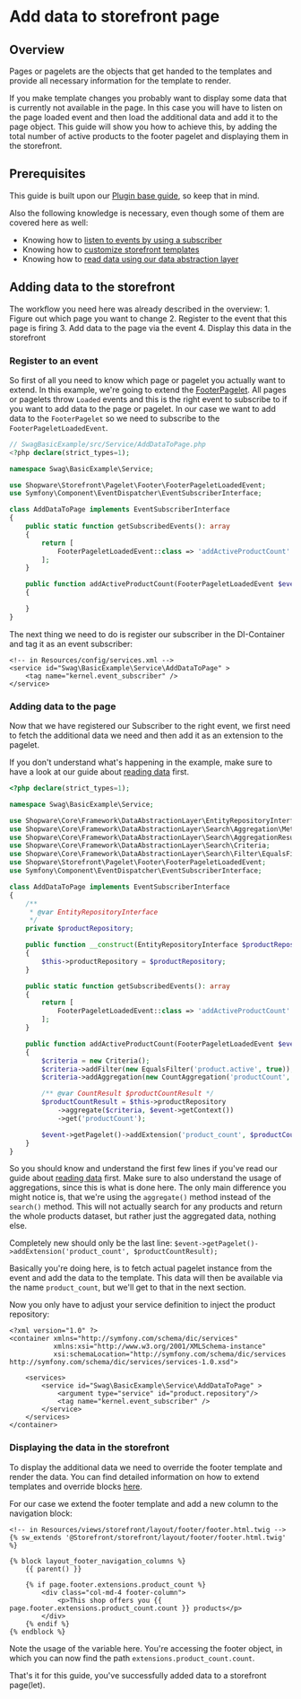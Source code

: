 # Add data to storefront page

## Overview

Pages or pagelets are the objects that get handed to the templates and provide all necessary information for the template to render.

If you make template changes you probably want to display some data that is currently not available in the page. In this case you will have to listen on the page loaded event and then load the additional data and add it to the page object. This guide will show you how to achieve this, by adding the total number of active products to the footer pagelet and displaying them in the storefront.

## Prerequisites

This guide is built upon our [Plugin base guide](../plugin-base-guide.md), so keep that in mind.

Also the following knowledge is necessary, even though some of them are covered here as well:

* Knowing how to [listen to events by using a subscriber](../plugin-fundamentals/listening-to-events.md)
* Knowing how to [customize storefront templates](customize-templates.md)
* Knowing how to [read data using our data abstraction layer](../framework/data-handling/reading-data.md)

## Adding data to the storefront

The workflow you need here was already described in the overview: 1. Figure out which page you want to change 2. Register to the event that this page is firing 3. Add data to the page via the event 4. Display this data in the storefront

### Register to an event

So first of all you need to know which page or pagelet you actually want to extend. In this example, we're going to extend the [FooterPagelet](https://github.com/shopware/platform/blob/master/src/Storefront/Pagelet/Footer/FooterPagelet.php). All pages or pagelets throw `Loaded` events and this is the right event to subscribe to if you want to add data to the page or pagelet. In our case we want to add data to the `FooterPagelet` so we need to subscribe to the `FooterPageletLoadedEvent`.

```php
// SwagBasicExample/src/Service/AddDataToPage.php
<?php declare(strict_types=1);

namespace Swag\BasicExample\Service;

use Shopware\Storefront\Pagelet\Footer\FooterPageletLoadedEvent;
use Symfony\Component\EventDispatcher\EventSubscriberInterface;

class AddDataToPage implements EventSubscriberInterface
{
    public static function getSubscribedEvents(): array
    {
        return [
            FooterPageletLoadedEvent::class => 'addActiveProductCount'
        ];
    }

    public function addActiveProductCount(FooterPageletLoadedEvent $event): void
    {

    }
}
```

The next thing we need to do is register our subscriber in the DI-Container and tag it as an event subscriber:

```markup
<!-- in Resources/config/services.xml -->
<service id="Swag\BasicExample\Service\AddDataToPage" >
    <tag name="kernel.event_subscriber" />
</service>
```

### Adding data to the page

Now that we have registered our Subscriber to the right event, we first need to fetch the additional data we need and then add it as an extension to the pagelet.

If you don't understand what's happening in the example, make sure to have a look at our guide about [reading data](../framework/data-handling/reading-data.md) first.

```php
<?php declare(strict_types=1);

namespace Swag\BasicExample\Service;

use Shopware\Core\Framework\DataAbstractionLayer\EntityRepositoryInterface;
use Shopware\Core\Framework\DataAbstractionLayer\Search\Aggregation\Metric\CountAggregation;
use Shopware\Core\Framework\DataAbstractionLayer\Search\AggregationResult\Metric\CountResult;
use Shopware\Core\Framework\DataAbstractionLayer\Search\Criteria;
use Shopware\Core\Framework\DataAbstractionLayer\Search\Filter\EqualsFilter;
use Shopware\Storefront\Pagelet\Footer\FooterPageletLoadedEvent;
use Symfony\Component\EventDispatcher\EventSubscriberInterface;

class AddDataToPage implements EventSubscriberInterface
{
    /**
     * @var EntityRepositoryInterface
     */
    private $productRepository;

    public function __construct(EntityRepositoryInterface $productRepository)
    {
        $this->productRepository = $productRepository;
    }

    public static function getSubscribedEvents(): array
    {
        return [
            FooterPageletLoadedEvent::class => 'addActiveProductCount'
        ];
    }

    public function addActiveProductCount(FooterPageletLoadedEvent $event): void
    {
        $criteria = new Criteria();
        $criteria->addFilter(new EqualsFilter('product.active', true));
        $criteria->addAggregation(new CountAggregation('productCount', 'product.id'));

        /** @var CountResult $productCountResult */
        $productCountResult = $this->productRepository
            ->aggregate($criteria, $event->getContext())
            ->get('productCount');

        $event->getPagelet()->addExtension('product_count', $productCountResult);
    }
}
```

So you should know and understand the first few lines if you've read our guide about [reading data](../framework/data-handling/reading-data.md) first. Make sure to also understand the usage of aggregations, since this is what is done here. The only main difference you might notice is, that we're using the `aggregate()` method instead of the `search()` method. This will not actually search for any products and return the whole products dataset, but rather just the aggregated data, nothing else.

Completely new should only be the last line: `$event->getPagelet()->addExtension('product_count', $productCountResult);`

Basically you're doing here, is to fetch actual pagelet instance from the event and add the data to the template. This data will then be available via the name `product_count`, but we'll get to that in the next section.

Now you only have to adjust your service definition to inject the product repository:

```markup
<?xml version="1.0" ?>
<container xmlns="http://symfony.com/schema/dic/services"
           xmlns:xsi="http://www.w3.org/2001/XMLSchema-instance"
           xsi:schemaLocation="http://symfony.com/schema/dic/services http://symfony.com/schema/dic/services/services-1.0.xsd">

    <services>
        <service id="Swag\BasicExample\Service\AddDataToPage" >
            <argument type="service" id="product.repository"/>
            <tag name="kernel.event_subscriber" />
        </service>
    </services>
</container>
```

### Displaying the data in the storefront

To display the additional data we need to override the footer template and render the data. You can find detailed information on how to extend templates and override blocks [here](customize-templates.md).

For our case we extend the footer template and add a new column to the navigation block:

```text
<!-- in Resources/views/storefront/layout/footer/footer.html.twig -->
{% sw_extends '@Storefront/storefront/layout/footer/footer.html.twig' %}

{% block layout_footer_navigation_columns %}
    {{ parent() }}

    {% if page.footer.extensions.product_count %}
        <div class="col-md-4 footer-column">
            <p>This shop offers you {{ page.footer.extensions.product_count.count }} products</p>
        </div>
    {% endif %}
{% endblock %}
```

Note the usage of the variable here. You're accessing the footer object, in which you can now find the path `extensions.product_count.count`.

That's it for this guide, you've successfully added data to a storefront page\(let\).

